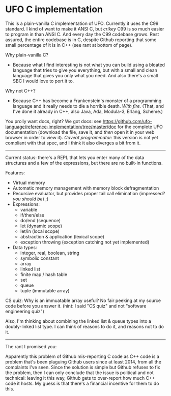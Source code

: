# UFO C implementation

This is a plain-vanilla C implementation of UFO. Currently it uses the C99 standard. I kind of want to make it ANSI C, but *crikey* C99 is so much easier to program in than ANSI C. And every day the C99 codebase grows. Rest assured, the entire codebase is in C, despite Github reporting that some small percentage of it is in C++ (see rant at bottom of page).

Why plain-vanilla C?

* Because what I find interesting is not what you can build using a bloated language that tries to give you everything, but with a small and clean language that gives you only what you need. And also there's a small SBC I would love to port it to.

Why not C++?

* Because C++ has become a Frankenstein's monster of a programming language and it really needs to die a horrible death. *With fire.* (That, and I've done it already in C++, also Java, Ada, Modula-3, Erlang, Scheme.)

You prolly want docs, right? We got docs: see https://github.com/ufo-language/reference-implementation/tree/master/doc for the complete UFO documentation (download the file, save it, and *then* open it in your web browser in order to view it). *Caveat programmator*: this version is not yet compliant with that spec, and I think it also diverges a bit from it.

----

Current status: there's a REPL that lets you enter many of the data structures and a few of the expressions, but there are no built-in functions.

Features:
* Virtual memory
* Automatic memory management with memory block defragmentation
* Recursive evaluator, but provides proper tail call elimination (impressed? *you should be*) ;)
* Expressions:
  * variable
  * if/then/else
  * do/end (sequence)
  * let (dynamic scope)
  * let/in (local scope)
  * abstraction & application (lexical scope)
  * exception throwing (exception catching not yet implemented)
* Data types:
  * integer, real, boolean, string
  * symbolic constant
  * array
  * linked list
  * finite map / hash table
  * set
  * queue
  * tuple (immutable array)

CS quiz: Why is an immuatable array useful? No fair peeking at my source code before you answer it. (hint: I said "CS quiz" and not "software engineering quiz")

Also, I'm thinking about combining the linked list & queue types into a doubly-linked list type. I can think of reasons to do it, and reasons not to do it.

----

The rant I promised you:

Apparently this problem of Github mis-reporting C code as C++ code is a problem that's been plaguing Github users since at least 2014, from all the complaints I've seen. Since the solution is simple but Github refuses to fix the problem, then I can only conclude that the issue is political and not technical: leaving it this way, Github gets to over-report how much C++ code it hosts. My guess is that there's a financial incentive for them to do this.
